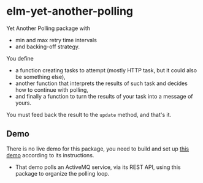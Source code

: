 # elm-yet-another-polling
Yet Another Polling package with
* min and max retry time intervals
* and backing-off strategy.

You define
* a function creating tasks to attempt (mostly HTTP task, but it could
  also be something else),
* another function that interprets the results of such task and decides
  how to continue with polling,
* and finally a function to turn the results of your task into a message
  of yours.

You must feed back the result to the `update` method, and that's it.

## Demo

There is no live demo for this package, you need to build and set up
[this demo](https://github.com/dosarf/elm-activemq/tree/master/demo) according to
its instructions.
* That demo polls an ActiveMQ service, via its REST API, using this package
  to organize the polling loop.
